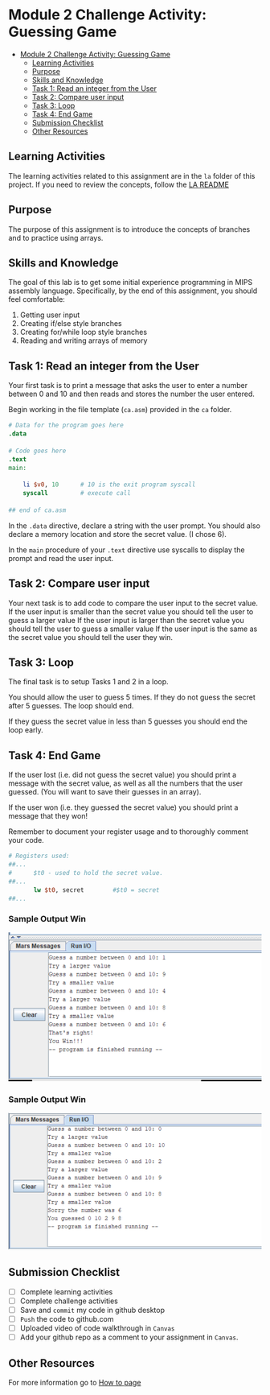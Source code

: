 # Module 2 Challenge Activity: Guessing Game

- [Module 2 Challenge Activity: Guessing Game](#module-2-challenge-activity-guessing-game)
	- [Learning Activities](#learning-activities)
	- [Purpose](#purpose)
	- [Skills and Knowledge](#skills-and-knowledge)
	- [Task 1: Read an integer from the User](#task-1-Read-an-integer)
	- [Task 2: Compare user input](#task-2-compare-user-input)
	- [Task 3: Loop](#task-3-add-an-immediate-value)
	- [Task 4: End Game](#task-4-end-game)
	- [Submission Checklist](#submission-checklist)
	- [Other Resources](#other-resources)


## Learning Activities

The learning activities related to this assignment are in the `la` folder of this project. If you need to review the concepts, follow the [LA README](la/README.md)

## Purpose

The purpose of this assignment is to introduce the concepts of branches and to practice using arrays.

## Skills and Knowledge

The goal of this lab is to get some initial experience programming in MIPS assembly language. Specifically, by the end of this assignment, you should feel comfortable:
1. Getting user input
2. Creating if/else style branches
3. Creating for/while loop style branches
4. Reading and writing arrays of memory


## Task 1: Read an integer from the User

Your first task is to print a message that asks the user to enter a number between 0 and 10
and then reads and stores the number the user entered.

Begin working in the file template (`ca.asm`) provided in the `ca` folder.
```mips
# Data for the program goes here
.data

# Code goes here
.text
main:

	li $v0, 10		# 10 is the exit program syscall
	syscall			# execute call

## end of ca.asm
```
In the `.data` directive, declare a string with the user prompt.  You should also
declare a memory location and store the secret value.  (I chose 6).

In the `main` procedure of your `.text` directive use syscalls to display the prompt
and read the user input.


## Task 2: Compare user input
Your next task is to add code to compare the user input to the secret value.
If the user input is smaller than the secret value you should tell the user
to guess a larger value
If the user input is larger than the secret value you should tell the user
to guess a smaller value
If the user input is the same as the secret value you should tell the user
they win.


## Task 3: Loop
The final task is to setup Tasks 1 and 2 in a loop.

You should allow the user to guess 5 times.  If they do not guess the secret after
5 guesses. The loop should end.

If they guess the secret value in less than 5 guesses you should end the loop early.


## Task 4: End Game
If the user lost (i.e. did not guess the secret value) you should print a message with the secret value, as well as all the numbers that the user guessed.
(You will want to save their guesses in an array).

If the user won (i.e. they guessed the secret value) you should print a message that they won!


Remember to document your register usage and to thoroughly comment your code.
```mips
# Registers used:
##...
#      $t0 - used to hold the secret value.
##...
       lw $t0, secret        #$t0 = secret
##...
```

### Sample Output Win
![win](images/win.png)

### Sample Output Win
![lose](images/lose.png)

## Submission Checklist
- [ ] Complete learning activities
- [ ] Complete challenge activities
- [ ] Save and `commit` my code in github desktop
- [ ] `Push` the code to github.com
- [ ] Uploaded video of code walkthrough  in `Canvas`
- [ ] Add your github repo as a comment to your assignment in `Canvas`.
## Other Resources
For more information go to [How to page](HOWTO.md)
